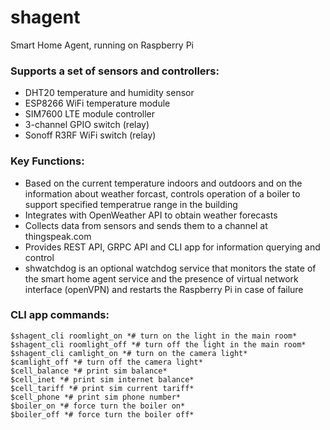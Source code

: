 # shagent
Smart Home Agent, running on Raspberry Pi

### Supports a set of sensors and controllers:
- DHT20 temperature and humidity sensor
- ESP8266 WiFi temperature module
- SIM7600 LTE module controller
- 3-channel GPIO switch (relay)
- Sonoff R3RF WiFi switch (relay)

### Key Functions:
- Based on the current temperature indoors and outdoors and on the information about weather forcast, controls operation of a boiler to support specified temperatrue range in the building
- Integrates with OpenWeather API to obtain weather forecasts
- Collects data from sensors and sends them to a channel at thingspeak.com
- Provides REST API, GRPC API and CLI app for information querying and control
- shwatchdog is an optional watchdog service that monitors the state of the smart home agent service and the presence of virtual network interface (openVPN) and restarts the Raspberry Pi in case of failure

### CLI app commands:
```
$shagent_cli roomlight_on *# turn on the light in the main room*
$shagent_cli roomlight_off *# turn off the light in the main room*
$shagent_cli camlight_on *# turn on the camera light*
$camlight_off *# turn off the camera light*
$cell_balance *# print sim balance*
$cell_inet *# print sim internet balance*
$cell_tariff *# print sim current tariff*
$cell_phone *# print sim phone number*
$boiler_on *# force turn the boiler on*
$boiler_off *# force turn the boiler off*
```

